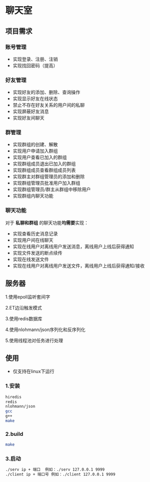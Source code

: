 # 聊天室

## 项目需求

### 账号管理

- 实现登录、注册、注销
- 实现找回密码（提高）

### 好友管理

- 实现好友的添加、删除、查询操作
- 实现显示好友在线状态
- 禁止不存在好友关系的用户间的私聊
- 实现屏蔽好友消息
- 实现好友间聊天

### 群管理

- 实现群组的创建、解散
- 实现用户申请加入群组
- 实现用户查看已加入的群组
- 实现群组成员退出已加入的群组
- 实现群组成员查看群组成员列表
- 实现群主对群组管理员的添加和删除
- 实现群组管理员批准用户加入群组
- 实现群组管理员/群主从群组中移除用户
- 实现群组内聊天功能

### 聊天功能

对于 **私聊和群组** 的聊天功能**均需要**实现：

- 实现查看历史消息记录
- 实现用户间在线聊天
- 实现在线用户对离线用户发送消息，离线用户上线后获得通知
- 实现文件发送的断点续传
- 实现在线发送文件
- 实现在线用户对离线用户发送文件，离线用户上线后获得通知/接收

## 服务器

1.使用epoll监听套间字

2.ET边沿触发模式

3.使用redis数据库

4.使用nlohmann/json序列化和反序列化

5.使用线程池对任务进行处理

## 使用

- 仅支持在linux下运行

### 1.安装

```bash
hiredis
redis
nlohmann/json
gcc
g++
make
```

### 2.build

```bash
make
```

### 3.启动

```bash
./serv ip + 端口  例如：./serv 127.0.0.1 9999
./client ip + 端口号 例如：./client 127.0.0.1 9999
```



